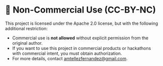 # 🚨 Non-Commercial Use (CC-BY-NC)

This project is licensed under the Apache 2.0 license, but with the following additional restriction:

- Commercial use is **not allowed** without explicit permission from the original author.
- If you want to use this project in commercial products or hackathons with commercial intent, you must obtain authorization.
- For more details, contact amtellezfernandez@gmail.com.

